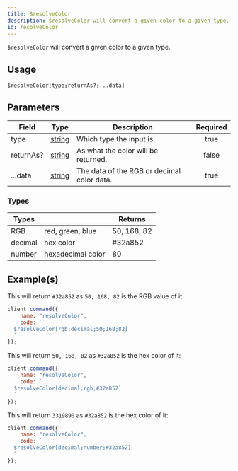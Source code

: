 ```yaml
---
title: $resolveColor
description: $resolveColor will convert a given color to a given type.
id: resolveColor
---
```


`$resolveColor` will convert a given color to a given type.

## Usage

```aoi
$resolveColor[type;returnAs?;...data]
```

## Parameters

| Field     | Type                                                                                              | Description                                | Required |
| --------- | ------------------------------------------------------------------------------------------------- | ------------------------------------------ | :------: |
| type      | [string](https://developer.mozilla.org/en-US/docs/Web/JavaScript/Reference/Global_Objects/String) | Which type the input is.                   |   true   |
| returnAs? | [string](https://developer.mozilla.org/en-US/docs/Web/JavaScript/Reference/Global_Objects/String) | As what the color will be returned.        |  false   |
| ...data   | [string](https://developer.mozilla.org/en-US/docs/Web/JavaScript/Reference/Global_Objects/String) | The data of the RGB or decimal color data. |   true   |

### Types

| Types   |                   | Returns     |
| ------- | ----------------- | ----------- |
| RGB     | red, green, blue  | 50, 168, 82 |
| decimal | hex color         | #32a852     |
| number  | hexadecimal color | 80          |

## Example(s)

This will return `#32a852` as `50, 168, 82` is the RGB value of it:

```javascript
client.command({
    name: "resolveColor",
    code: `
  $resolveColor[rgb;decimal;50;168;82]
  `
});
```

This will return `50, 168, 82` as `#32a852` is the hex color of it:

```javascript
client.command({
    name: "resolveColor",
    code: `
  $resolveColor[decimal;rgb;#32a852]
  `
});
```

This will return `3319890` as `#32a852` is the hex color of it:

```javascript
client.command({
    name: "resolveColor",
    code: `
  $resolveColor[decimal;number;#32a852]
  `
});
```
